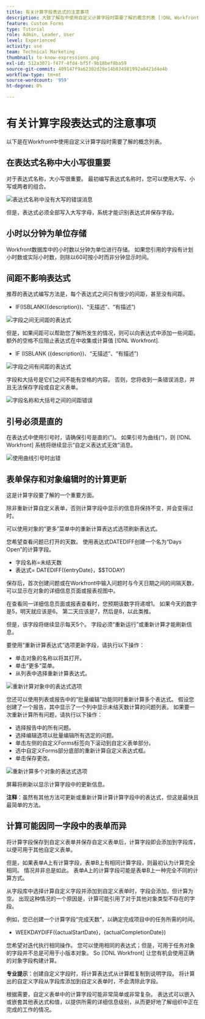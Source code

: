 ```yaml
---
title: 有关计算字段表达式的注意事项
description: 大致了解在中使用自定义计算字段时需要了解的概念列表 [!DNL Workfront].
feature: Custom Forms
type: Tutorial
role: Admin, Leader, User
level: Experienced
activity: use
team: Technical Marketing
thumbnail: to-know-expressions.png
exl-id: 512a3071-f47f-4fd4-bf5f-9b18bef8ba59
source-git-commit: 409147f9a62302d28e14b834981992a0421d4e4b
workflow-type: tm+mt
source-wordcount: '959'
ht-degree: 0%

---
```


# 有关计算字段表达式的注意事项

以下是在Workfront中使用自定义计算字段时需要了解的概念列表。

## 在表达式名称中大小写很重要

对于表达式名称，大小写很重要。 最初编写表达式名称时，您可以使用大写、小写或两者的组合。

![表达式名称中没有大写的错误消息](assets/T2K01.png)

但是，表达式必须全部写入大写字母，系统才能识别表达式并保存字段。



## 小时以分钟为单位存储

Workfront数据库中的小时数以分钟为单位进行存储。 如果您引用的字段有计划小时数或实际小时数，则除以60可按小时而非分钟显示时间。

## 间距不影响表达式

推荐的表达式编写方法是，每个表达式之间只有很少的间距，甚至没有间距。

* IF(ISBLANK({description})、“无描述”、“有描述”)

![字段之间无间距的表达式](assets/T2K02.png)

但是，如果间距可以帮助您了解所发生的情况，则可以向表达式中添加一些间距。 额外的空格不应阻止表达式在中收集或计算值 [!DNL Workfront].

* IF (ISBLANK ({description})、“无描述”、“有描述”)

![字段之间有间距的表达式](assets/T2K03.png)

字段和大括号是它们之间不能有空格的内容。 否则，您将收到一条错误消息，并且无法保存字段或自定义表单。

![字段名称和大括号之间的间距错误](assets/T2K04.png)

## 引号必须是直的

在表达式中使用引号时，请确保引号是直的(&quot;)。 如果引号为曲线(“)，则 [!DNL Workfront] 系统将继续显示“自定义表达式无效”消息。

![使用曲线引号时出错](assets/T2K05.png)

## 表单保存和对象编辑时的计算更新

这是计算字段要了解的一个重要方面。

除非重新计算自定义表单，否则计算字段中显示的信息将保持不变，并会变得过时。

可以使用对象的“更多”菜单中的重新计算表达式选项刷新表达式。

您希望查看问题已打开的天数。 使用表达式DATEDIFF创建一个名为“Days Open”的计算字段。

* 字段名称=未结天数
* 表达式= DATEDIFF({entryDate}，$$TODAY)

保存后，首次创建问题或在Workfront中输入问题时与今天日期之间的间隔天数，可以显示在对象的详细信息页面或报表视图中。

在查看同一详细信息页面或报表查看时，您预期该数字将递增1。 如果今天的数字是5，明天就应该是6。 第二天应该是7，然后是8，以此类推。

但是，该字段将继续显示每天5个。 字段必须“重新运行”或重新计算才能刷新信息。

要使用“重新计算表达式”选项更新字段，请执行以下操作：

* 单击对象的名称以将其打开。
* 单击“更多”菜单。
* 从列表中选择重新计算表达式。

![重新计算对象中的表达式选项](assets/T2K06.png)

您还可以使用列表或报告中的“批量编辑”功能同时重新计算多个表达式。 假设您创建了一个报告，其中显示了一个列中显示未结天数计算的问题列表。 如果要一次重新计算所有问题，请执行以下操作：

* 选择报告中的所有问题。
* 选择编辑选项以批量编辑所有选定的问题。
* 单击左侧的自定义Forms标签向下滚动到自定义表单部分。
* 选中自定义Forms部分底部的重新计算自定义表达式框。
* 单击保存更改。

![重新计算多个对象的表达式选项](assets/T2K07.png)

屏幕将刷新以显示计算字段中的更新信息。

**注释**：虽然有其他方法可更新或重新计算计算计算字段中的表达式，但这是最快且最简单的方法。

## 计算可能因同一字段中的表单而异

将计算字段保存到自定义表单并保存自定义表单后，计算字段即会添加到字段库，以便可用于其他自定义表单。

但是，如果表单A上有计算字段，表单B上有相同计算字段，则最初认为计算完全相同。 情况并非总是如此。 表单A上的计算字段可能是表单B上一种完全不同的计算方式。

从字段库中选择计算自定义字段并添加到自定义表单时，字段会添加，但计算为空。 出现这种情况的一个原因是，计算可能引用了对于其他对象类型不存在的字段。

例如，您已创建一个计算字段“完成天数”，以确定完成项目中的任务所需的时间。

* WEEKDAYDIFF({actualStartDate}，{actualCompletionDate})

您希望对迭代执行相同操作。 您可以使用相同的表达式；但是，可用于任务对象的字段并不总是可用于小版本对象。 So [!DNL Workfront] 让您有机会使用正确的对象字段构建计算。

**专业提示**：创建自定义字段时，将计算表达式从计算框复制到说明字段。 将计算出的自定义字段从字段库添加到自定义表单时，不会清除此字段。

根据需要，自定义表单中的计算字段可能非常简单或非常复杂。 表达式可以嵌入或嵌套其他表达式和值，以提供所需的详细信息级别，从而更好地了解组织中正在完成的工作的情况。

<!--Depending on the need, calculated fields in custom forms can be quite simple or very complex. Expressions can embed, or nest, other expressions and values to provide the level of detail needed to get a better picture of what is going on with the work being done at your organization. 

Most of the examples and exercises in this course have been relatively simple to provide a base understanding of the expressions most commonly used and how to build those expressions in a custom calculated field. 

Now you're ready to start building your own calculated custom fields.-->
